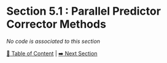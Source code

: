 # Section 5.1 : Parallel Predictor Corrector Methods

_No code is associated to this section_

[:book: Table of Content](../README.md) | [:arrow_right: Next Section](../sec5.2/README.md)